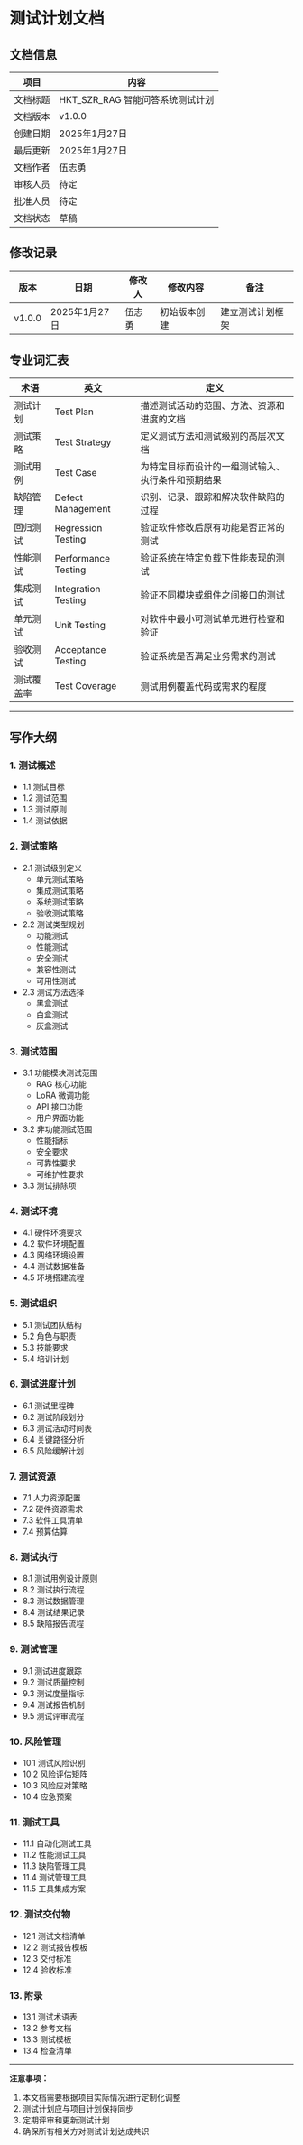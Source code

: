 # 测试计划文档

## 文档信息

| 项目 | 内容 |
|------|------|
| 文档标题 | HKT_SZR_RAG 智能问答系统测试计划 |
| 文档版本 | v1.0.0 |
| 创建日期 | 2025年1月27日 |
| 最后更新 | 2025年1月27日 |
| 文档作者 | 伍志勇 |
| 审核人员 | 待定 |
| 批准人员 | 待定 |
| 文档状态 | 草稿 |

## 修改记录

| 版本 | 日期 | 修改人 | 修改内容 | 备注 |
|------|------|--------|----------|------|
| v1.0.0 | 2025年1月27日 | 伍志勇 | 初始版本创建 | 建立测试计划框架 |

## 专业词汇表

| 术语 | 英文 | 定义 |
|------|------|------|
| 测试计划 | Test Plan | 描述测试活动的范围、方法、资源和进度的文档 |
| 测试策略 | Test Strategy | 定义测试方法和测试级别的高层次文档 |
| 测试用例 | Test Case | 为特定目标而设计的一组测试输入、执行条件和预期结果 |
| 缺陷管理 | Defect Management | 识别、记录、跟踪和解决软件缺陷的过程 |
| 回归测试 | Regression Testing | 验证软件修改后原有功能是否正常的测试 |
| 性能测试 | Performance Testing | 验证系统在特定负载下性能表现的测试 |
| 集成测试 | Integration Testing | 验证不同模块或组件之间接口的测试 |
| 单元测试 | Unit Testing | 对软件中最小可测试单元进行检查和验证 |
| 验收测试 | Acceptance Testing | 验证系统是否满足业务需求的测试 |
| 测试覆盖率 | Test Coverage | 测试用例覆盖代码或需求的程度 |

---

## 写作大纲

### 1. 测试概述
- 1.1 测试目标
- 1.2 测试范围
- 1.3 测试原则
- 1.4 测试依据

### 2. 测试策略
- 2.1 测试级别定义
  - 单元测试策略
  - 集成测试策略
  - 系统测试策略
  - 验收测试策略
- 2.2 测试类型规划
  - 功能测试
  - 性能测试
  - 安全测试
  - 兼容性测试
  - 可用性测试
- 2.3 测试方法选择
  - 黑盒测试
  - 白盒测试
  - 灰盒测试

### 3. 测试范围
- 3.1 功能模块测试范围
  - RAG 核心功能
  - LoRA 微调功能
  - API 接口功能
  - 用户界面功能
- 3.2 非功能测试范围
  - 性能指标
  - 安全要求
  - 可靠性要求
  - 可维护性要求
- 3.3 测试排除项

### 4. 测试环境
- 4.1 硬件环境要求
- 4.2 软件环境配置
- 4.3 网络环境设置
- 4.4 测试数据准备
- 4.5 环境搭建流程

### 5. 测试组织
- 5.1 测试团队结构
- 5.2 角色与职责
- 5.3 技能要求
- 5.4 培训计划

### 6. 测试进度计划
- 6.1 测试里程碑
- 6.2 测试阶段划分
- 6.3 测试活动时间表
- 6.4 关键路径分析
- 6.5 风险缓解计划

### 7. 测试资源
- 7.1 人力资源配置
- 7.2 硬件资源需求
- 7.3 软件工具清单
- 7.4 预算估算

### 8. 测试执行
- 8.1 测试用例设计原则
- 8.2 测试执行流程
- 8.3 测试数据管理
- 8.4 测试结果记录
- 8.5 缺陷报告流程

### 9. 测试管理
- 9.1 测试进度跟踪
- 9.2 测试质量控制
- 9.3 测试度量指标
- 9.4 测试报告机制
- 9.5 测试评审流程

### 10. 风险管理
- 10.1 测试风险识别
- 10.2 风险评估矩阵
- 10.3 风险应对策略
- 10.4 应急预案

### 11. 测试工具
- 11.1 自动化测试工具
- 11.2 性能测试工具
- 11.3 缺陷管理工具
- 11.4 测试管理工具
- 11.5 工具集成方案

### 12. 测试交付物
- 12.1 测试文档清单
- 12.2 测试报告模板
- 12.3 交付标准
- 12.4 验收标准

### 13. 附录
- 13.1 测试术语表
- 13.2 参考文档
- 13.3 测试模板
- 13.4 检查清单

---

**注意事项：**
1. 本文档需要根据项目实际情况进行定制化调整
2. 测试计划应与项目计划保持同步
3. 定期评审和更新测试计划
4. 确保所有相关方对测试计划达成共识